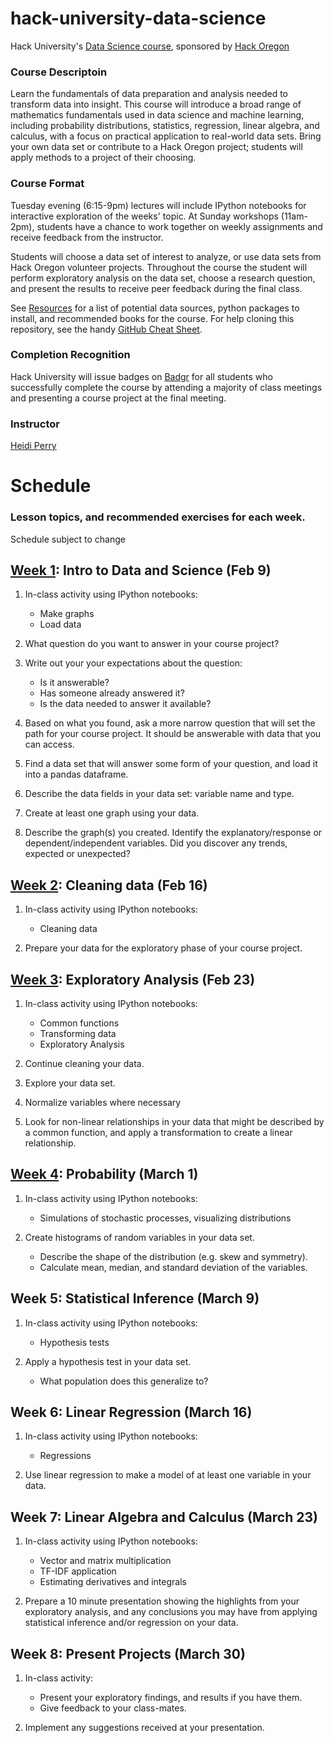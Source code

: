 # hack-university-data-science
Hack University's [Data Science course](http://www.hackoregon.org/database-cohort), sponsored by [Hack Oregon](http://hackoregon.org)


### Course Descriptoin
Learn the fundamentals of data preparation and analysis needed to transform data into insight. This course will introduce a broad range of mathematics fundamentals used in data science and machine learning, including probability distributions, statistics, regression, linear algebra, and calculus, with a focus on practical application to real-world data sets. Bring your own data set or contribute to a Hack Oregon project; students will apply methods to a project of their choosing.


### Course Format

Tuesday evening (6:15-9pm) lectures will include IPython notebooks for interactive exploration of the weeks' topic. At Sunday workshops (11am-2pm), students have a chance to work together on weekly assignments and receive feedback from the instructor.

Students will choose a data set of interest to analyze, or use data sets from Hack Oregon volunteer projects. Throughout the course the student will perform exploratory analysis on the data set, choose a research question, and present the results to receive peer feedback during the final class.

See [Resources](https://github.com/hackoregon/hack-university-data-science/tree/master/Resources) for a list of potential data sources, python packages to install, and recommended books for the course. For help cloning this repository, see the handy [GitHub Cheat Sheet](https://training.github.com/kit/downloads/github-git-cheat-sheet.pdf).


### Completion Recognition

Hack University will issue badges on [Badgr](http://info.badgr.io/) for all students who successfully complete the course by attending a majority of class meetings and presenting a course project at the final meeting. 


### Instructor
[Heidi Perry](www.linkedin.com/in/heidiperryphd)


# Schedule
### Lesson topics, and recommended exercises for each week.
Schedule subject to change



## [Week 1](https://github.com/hackoregon/hack-university-data-science/tree/master/Lessons/1_IntroDataAndScience): Intro to Data and Science (Feb 9)

1. In-class activity using IPython notebooks:
    * Make graphs
    * Load data

1. What question do you want to answer in your course project? 

1. Write out your your expectations about the question:
    * Is it answerable?
    * Has someone already answered it?
    * Is the data needed to answer it available?

1. Based on what you found, ask a more narrow question that will set the path for your course project. It should be answerable with data that you can access.

1. Find a data set that will answer some form of your question, and load it into a pandas dataframe.

1. Describe the data fields in your data set: variable name and type.

1. Create at least one graph using your data. 

1. Describe the graph(s) you created. Identify the explanatory/response or dependent/independent variables. Did you discover any trends, expected or unexpected?


## [Week 2](https://github.com/hackoregon/hack-university-data-science/tree/master/Lessons/2_CleaningTransformingData): Cleaning data (Feb 16)

1. In-class activity using IPython notebooks:
    * Cleaning data

1. Prepare your data for the exploratory phase of your course project.


## [Week 3](https://github.com/hackoregon/hack-university-data-science/tree/master/Lessons/3_ExploratoryAnalysis): Exploratory Analysis (Feb 23)

1. In-class activity using IPython notebooks:
    * Common functions
    * Transforming data
    * Exploratory Analysis

1. Continue cleaning your data.

1. Explore your data set. 
    
1. Normalize variables where necessary

1. Look for non-linear relationships in your data that might be described by a common function, and apply a transformation to create a linear relationship.


## [Week 4](https://github.com/hackoregon/hack-university-data-science/tree/master/Lessons/4_Probability): Probability (March 1)

1. In-class activity using IPython notebooks:
    * Simulations of stochastic processes, visualizing distributions

1. Create histograms of random variables in your data set.
    * Describe the shape of the distribution (e.g. skew and symmetry).
    * Calculate mean, median, and standard deviation of the variables.


## Week 5: Statistical Inference (March 9)

1. In-class activity using IPython notebooks:
    * Hypothesis tests

1. Apply a hypothesis test in your data set. 
    * What population does this generalize to?


## Week 6: Linear Regression (March 16)

1. In-class activity using IPython notebooks:
    * Regressions

1. Use linear regression to make a model of at least one variable in your data.


## Week 7: Linear Algebra and Calculus (March 23)

1. In-class activity using IPython notebooks:
    * Vector and matrix multiplication
    * TF-IDF application
    * Estimating derivatives and integrals

1. Prepare a 10 minute presentation showing the highlights from your exploratory analysis, and any conclusions you may have from applying statistical inference and/or regression on your data.


## Week 8: Present Projects (March 30)

1. In-class activity:
    * Present your exploratory findings, and results if you have them.
    * Give feedback to your class-mates.

1. Implement any suggestions received at your presentation.
